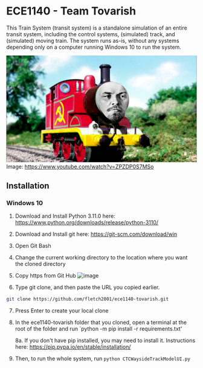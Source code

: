 # ECE1140 - Team Tovarish

This Train System (transit system) is a standalone simulation of an entire transit system, including the control systems, (simulated) track, and (simulated) moving train. The system runs as-is, without any systems depending only on a computer running Windows 10 to run the system.

![Image of Tovarish the Tank Engine](maxresdefault.jpg)
Image: https://www.youtube.com/watch?v=ZPZDP0S7MSo

## Installation

### Windows 10
1. Download and Install Python 3.11.0 here: https://www.python.org/downloads/release/python-3110/
   
2. Download and Install git here: https://git-scm.com/download/win

3. Open Git Bash

4. Change the current working directory to the location where you want the cloned directory

5. Copy https from Git Hub
![image](https://github.com/fletch2001/ece1140-tovarish/assets/105997622/78006012-11b2-4af3-a7ff-81b2f829c98d)

6. Type git clone, and then paste the URL you copied earlier.
```bash
git clone https://github.com/fletch2001/ece1140-tovarish.git
```

7. Press Enter to create your local clone

8. In the ece1140-tovarish folder that you cloned, open a terminal at the root of the folder and run `python -m pip install -r requirements.txt'

   8a. If you don't have pip installed, you may need to install it. Instructions here: https://pip.pypa.io/en/stable/installation/

10. Then, to run the whole system, run `python CTCWaysideTrackModelUI.py`
